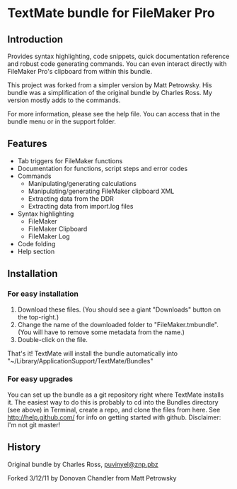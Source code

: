 # TextMate bundle for FileMaker Pro

## Introduction

Provides syntax highlighting, code snippets, quick documentation reference and robust code generating commands. You can even interact directly with FileMaker Pro's clipboard from within this bundle.

This project was forked from a simpler version by Matt Petrowsky.  His bundle was a simplification of the original bundle by Charles Ross.  My version mostly adds to the commands.

For more information, please see the help file.  You can access that in the bundle menu or in the support folder.

## Features

* Tab triggers for FileMaker functions
* Documentation for functions, script steps and error codes
* Commands
	* Manipulating/generating calculations
	* Manipulating/generating FileMaker clipboard XML
	* Extracting data from the DDR
	* Extracting data from import.log files
* Syntax highlighting
	* FileMaker
	* FileMaker Clipboard
	* FileMaker Log
* Code folding
* Help section

## Installation

### For easy installation

1. Download these files. (You should see a giant "Downloads" button on the top-right.)
1. Change the name of the downloaded folder to "FileMaker.tmbundle". (You will have to remove some metadata from the name.)
1. Double-click on the file.

That's it! TextMate will install the bundle  automatically into "~/Library/ApplicationSupport/TextMate/Bundles"

### For easy upgrades

You can set up the bundle as a git repository right where TextMate installs it. The easiest way to do this is probably to cd into the Bundles directory (see above) in Terminal, create a repo, and clone the files from here.  See http://help.github.com/ for info on getting started with github. Disclaimer: I'm not git master!

## History

Original bundle by Charles Ross, puvinyel@znp.pbz

Forked 3/12/11 by Donovan Chandler from Matt Petrowsky
